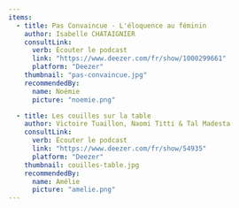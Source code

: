 ```yaml
---
items:
  - title: Pas Convaincue - L'éloquence au féminin
    author: Isabelle CHATAIGNIER
    consultLink:
      verb: Écouter le podcast
      link: "https://www.deezer.com/fr/show/1000299661"
      platform: "Deezer"
    thumbnail: "pas-convaincue.jpg"
    recommendedBy:
      name: Noémie
      picture: "noemie.png"

  - title: Les couilles sur la table
    author: Victoire Tuaillon, Naomi Titti & Tal Madesta
    consultLink:
      verb: Écouter le podcast
      link: "https://www.deezer.com/fr/show/54935"
      platform: "Deezer"
    thumbnail: couilles-table.jpg
    recommendedBy:
      name: Amélie
      picture: "amelie.png"
---
```

